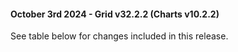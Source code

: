 #### October 3rd 2024 - Grid v32.2.2 (Charts v10.2.2)

See table below for changes included in this release.
